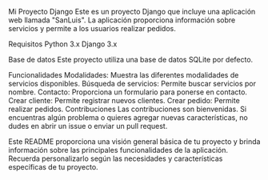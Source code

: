 Mi Proyecto Django
Este es un proyecto Django que incluye una aplicación web llamada "SanLuis". La aplicación proporciona información sobre servicios y permite a los usuarios realizar pedidos.

Requisitos
Python 3.x
Django 3.x

Base de datos
Este proyecto utiliza una base de datos SQLite por defecto.

Funcionalidades
Modalidades: Muestra las diferentes modalidades de servicios disponibles.
Búsqueda de servicios: Permite buscar servicios por nombre.
Contacto: Proporciona un formulario para ponerse en contacto.
Crear cliente: Permite registrar nuevos clientes.
Crear pedido: Permite realizar pedidos.
Contribuciones
Las contribuciones son bienvenidas. Si encuentras algún problema o quieres agregar nuevas características, no dudes en abrir un issue o enviar un pull request.


Este README proporciona una visión general básica de tu proyecto y brinda información sobre las principales funcionalidades de la aplicación.
Recuerda personalizarlo según las necesidades y características específicas de tu proyecto.
